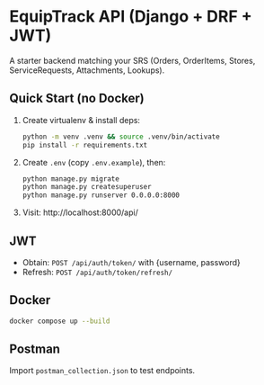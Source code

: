 # EquipTrack API (Django + DRF + JWT)
A starter backend matching your SRS (Orders, OrderItems, Stores, ServiceRequests, Attachments, Lookups).

## Quick Start (no Docker)
1) Create virtualenv & install deps:
   ```bash
   python -m venv .venv && source .venv/bin/activate
   pip install -r requirements.txt
   ```
2) Create `.env` (copy `.env.example`), then:
   ```bash
   python manage.py migrate
   python manage.py createsuperuser
   python manage.py runserver 0.0.0.0:8000
   ```
3) Visit: http://localhost:8000/api/

## JWT
- Obtain: `POST /api/auth/token/` with {username, password}
- Refresh: `POST /api/auth/token/refresh/`

## Docker
```bash
docker compose up --build
```

## Postman
Import `postman_collection.json` to test endpoints.
